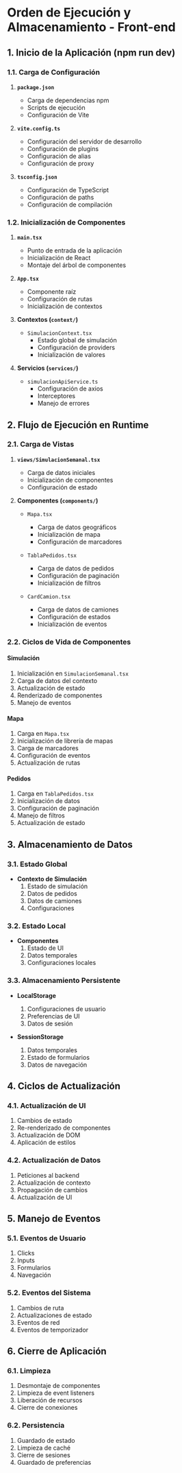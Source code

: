 # Orden de Ejecución y Almacenamiento - Front-end

## 1. Inicio de la Aplicación (npm run dev)

### 1.1. Carga de Configuración
1. **`package.json`**
   - Carga de dependencias npm
   - Scripts de ejecución
   - Configuración de Vite

2. **`vite.config.ts`**
   - Configuración del servidor de desarrollo
   - Configuración de plugins
   - Configuración de alias
   - Configuración de proxy

3. **`tsconfig.json`**
   - Configuración de TypeScript
   - Configuración de paths
   - Configuración de compilación

### 1.2. Inicialización de Componentes
1. **`main.tsx`**
   - Punto de entrada de la aplicación
   - Inicialización de React
   - Montaje del árbol de componentes

2. **`App.tsx`**
   - Componente raíz
   - Configuración de rutas
   - Inicialización de contextos

3. **Contextos (`context/`)**
   - `SimulacionContext.tsx`
     - Estado global de simulación
     - Configuración de providers
     - Inicialización de valores

4. **Servicios (`services/`)**
   - `simulacionApiService.ts`
     - Configuración de axios
     - Interceptores
     - Manejo de errores

## 2. Flujo de Ejecución en Runtime

### 2.1. Carga de Vistas
1. **`views/SimulacionSemanal.tsx`**
   - Carga de datos iniciales
   - Inicialización de componentes
   - Configuración de estado

2. **Componentes (`components/`)**
   - `Mapa.tsx`
     - Carga de datos geográficos
     - Inicialización de mapa
     - Configuración de marcadores

   - `TablaPedidos.tsx`
     - Carga de datos de pedidos
     - Configuración de paginación
     - Inicialización de filtros

   - `CardCamion.tsx`
     - Carga de datos de camiones
     - Configuración de estados
     - Inicialización de eventos

### 2.2. Ciclos de Vida de Componentes

#### Simulación
1. Inicialización en `SimulacionSemanal.tsx`
2. Carga de datos del contexto
3. Actualización de estado
4. Renderizado de componentes
5. Manejo de eventos

#### Mapa
1. Carga en `Mapa.tsx`
2. Inicialización de librería de mapas
3. Carga de marcadores
4. Configuración de eventos
5. Actualización de rutas

#### Pedidos
1. Carga en `TablaPedidos.tsx`
2. Inicialización de datos
3. Configuración de paginación
4. Manejo de filtros
5. Actualización de estado

## 3. Almacenamiento de Datos

### 3.1. Estado Global
- **Contexto de Simulación**
  1. Estado de simulación
  2. Datos de pedidos
  3. Datos de camiones
  4. Configuraciones

### 3.2. Estado Local
- **Componentes**
  1. Estado de UI
  2. Datos temporales
  3. Configuraciones locales

### 3.3. Almacenamiento Persistente
- **LocalStorage**
  1. Configuraciones de usuario
  2. Preferencias de UI
  3. Datos de sesión

- **SessionStorage**
  1. Datos temporales
  2. Estado de formularios
  3. Datos de navegación

## 4. Ciclos de Actualización

### 4.1. Actualización de UI
1. Cambios de estado
2. Re-renderizado de componentes
3. Actualización de DOM
4. Aplicación de estilos

### 4.2. Actualización de Datos
1. Peticiones al backend
2. Actualización de contexto
3. Propagación de cambios
4. Actualización de UI

## 5. Manejo de Eventos

### 5.1. Eventos de Usuario
1. Clicks
2. Inputs
3. Formularios
4. Navegación

### 5.2. Eventos del Sistema
1. Cambios de ruta
2. Actualizaciones de estado
3. Eventos de red
4. Eventos de temporizador

## 6. Cierre de Aplicación

### 6.1. Limpieza
1. Desmontaje de componentes
2. Limpieza de event listeners
3. Liberación de recursos
4. Cierre de conexiones

### 6.2. Persistencia
1. Guardado de estado
2. Limpieza de caché
3. Cierre de sesiones
4. Guardado de preferencias 